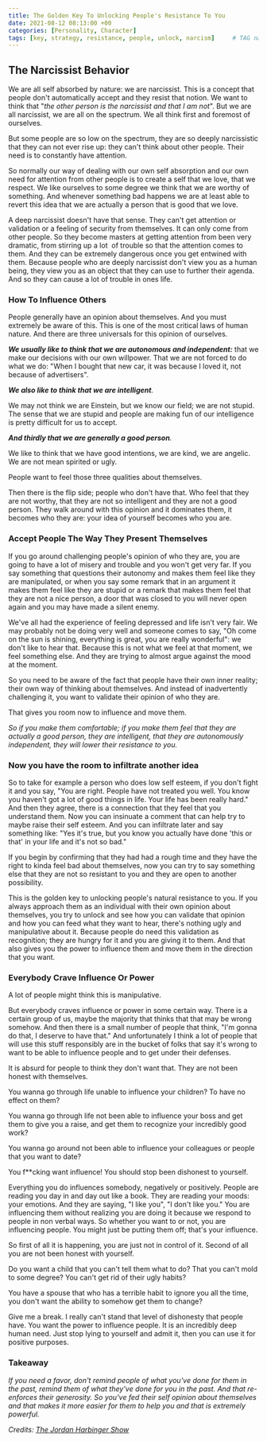 ```yaml
---
title: The Golden Key To Unlocking People's Resistance To You
date: 2021-08-12 08:13:00 +00
categories: [Personality, Character]
tags: [key, strategy, resistance, people, unlock, narcism]     # TAG names should always be lowercase
---
```


## The Narcissist Behavior

We are all self absorbed by nature: we are narcissist. This is a concept that people don't automatically accept and they resist that notion. We want to think that "*the other person is the narcissist and that I am not*". But we are all narcissist, we are all on the spectrum. We all think first and foremost of ourselves.

But some people are so low on the spectrum, they are so deeply narcissistic that they can not ever rise up: they can't think about other people. Their need is to constantly have attention.

So normally our way of dealing with our own self absorption and our own need for attention from other people is to create a self that we love, that we respect. We like ourselves to some degree we think that we are worthy of something. And whenever something bad happens we are at least able to revert this idea that we are actually a person that is good that we love.

A deep narcissist doesn't have that sense. They can't get attention or validation or a feeling of security from themselves. It can only come from other people. So they become masters at getting attention from been very dramatic, from stirring up a lot  of trouble so that the attention comes to them. And they can be extremely dangerous once you get entwined with them. Because people who are deeply narcissist don't view you as a human being, they view you as an object that they can use to further their agenda. And so they can cause a lot of trouble in ones life.

### How To Influence Others

People generally have an opinion about themselves. And you must extremely be aware of this. This is one of the most critical laws of human nature. And there are three universals for this opinion of ourselves.

***We usually like to think that we are autonomous and independent:*** that we make our decisions with our own willpower. That we are not forced to do what we do: "When I bought that new car, it was because I loved it, not because of advertisers".

***We also like to think that we are intelligent**.*

We may not think we are Einstein, but we know our field; we are not stupid. The sense that we are stupid and people are making fun of our intelligence is pretty difficult for us to accept.

***And thirdly that we are generally a good person**.*

We like to think that we have good intentions, we are kind, we are angelic. We are not mean spirited or ugly.

People want to feel those three qualities about themselves.

Then there is the flip side; people who don't have that. Who feel that they are not worthy, that they are not so intelligent and they are not a good person. They walk around with this opinion and it dominates them, it becomes who they are: your idea of yourself becomes who you are.

### Accept People The Way They Present Themselves

If you go around challenging people's opinion of who they are, you are going to have a lot of misery and trouble and you won't get very far. If you say something that questions their autonomy and makes them feel like they are manipulated, or when you say some remark that in an argument it makes them feel like they are stupid or a remark that makes them feel that they are not a nice person, a door that was closed to you will never open again and you may have made a silent enemy.

We've all had the experience of feeling depressed and life isn't very fair. We may probably not be doing very well and someone comes to say, "Oh come on the sun is shining, everything is great, you are really wonderful": we don't like to hear that. Because this is not what we feel at that moment, we feel something else. And they are trying to almost argue against the mood at the moment.

So you need to be aware of the fact that people have their own inner reality; their own way of thinking about themselves. And instead of inadvertently challenging it, you want to validate their opinion of who they are.

That gives you room now to influence and move them.

*So if you make them comfortable; if you make them feel that they are actually a good person, they are intelligent, that they are autonomously independent, they will lower their resistance to you.*

### Now you have the room to infiltrate another idea

So to take for example a person who does low self esteem, if you don't fight it and you say, "You are right. People have not treated you well. You know you haven't got a lot of good things in life. Your life has been really hard." And then they agree, there is a connection that they feel that you understand them. Now you can insinuate a comment that can help try to maybe raise their self esteem. And you can infiltrate later and say something like: "Yes it's true, but you know you actually have done 'this or that' in your life and it's not so bad."

If you begin by confirming that they had had a rough time and they have the right to kinda feel bad about themselves, now you can try to say something else that they are not so resistant to you and they are open to another possibility.

This is the golden key to unlocking people's natural resistance to you. If you always approach them as an individual with their own opinion about themselves, you try to unlock and see how you can validate that opinion and how you can feed what they want to hear, there's nothing ugly and manipulative about it. Because people do need this validation as recognition; they are hungry for it and you are giving it to them. And that also gives you the power to influence them and move them in the direction that you want.

### Everybody Crave Influence Or Power

A lot of people might think this is manipulative.

But everybody craves influence or power in some certain way. There is a certain group of us, maybe the majority that thinks that that may be wrong somehow. And then there is a small number of people that think, "I'm gonna do that, I deserve to have that." And unfortunately I think a lot of people that will use this stuff responsibly are in the bucket of folks that say it's wrong to want to be able to influence people and to get under their defenses.

It is absurd for people to think they don't want that. They are not been honest with themselves.

You wanna go through life unable to influence your children? To have no effect on them?

You wanna go through life not been able to influence your boss and get them to give you a raise, and get them to recognize your incredibly good work?

You wanna go around not been able to influence your colleagues or people that you want to date?

You f**cking want influence! You should stop been dishonest to yourself.

Everything you do influences somebody, negatively or positively. People are reading you day in and day out like a book. They are reading your moods: your emotions. And they are saying, "I like you", "I don't like you." You are influencing them without realizing you are doing it because we respond to people in non verbal ways. So whether you want to or not, you are influencing people. You might just be putting them off; that's your influence.

So first of all it is happening, you are just not in control of it. Second of all you are not been honest with yourself.

Do you want a child that you can't tell them what to do? That you can't mold to some degree? You can't get rid of their ugly habits?

You have a spouse that who has a terrible habit to ignore you all the time, you don't want the ability to somehow get them to change?

Give me a break. I really can't stand that level of dishonesty that people have. You want the power to influence people. It is an incredibly deep human need. Just stop lying to yourself and admit it, then you can use it for positive purposes.

### Takeaway

*If you need a favor, don't remind people of what you've done for them in the past, remind them of what they've done for you in the past. And that re-enforces their generosity. So you've fed their self opinion about themselves and that makes it more easier for them to help you and that is extremely powerful.*

*Credits: [The Jordan Harbinger Show](https://www.jordanharbinger.com/)*
